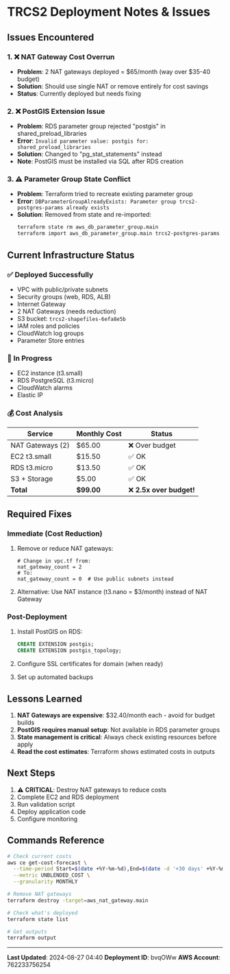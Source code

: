 # TRCS2 Deployment Notes & Issues

## Issues Encountered

### 1. ❌ NAT Gateway Cost Overrun
- **Problem**: 2 NAT gateways deployed = $65/month (way over $35-40 budget)
- **Solution**: Should use single NAT or remove entirely for cost savings
- **Status**: Currently deployed but needs fixing

### 2. ❌ PostGIS Extension Issue
- **Problem**: RDS parameter group rejected "postgis" in shared_preload_libraries
- **Error**: `Invalid parameter value: postgis for: shared_preload_libraries`
- **Solution**: Changed to "pg_stat_statements" instead
- **Note**: PostGIS must be installed via SQL after RDS creation

### 3. ⚠️ Parameter Group State Conflict
- **Problem**: Terraform tried to recreate existing parameter group
- **Error**: `DBParameterGroupAlreadyExists: Parameter group trcs2-postgres-params already exists`
- **Solution**: Removed from state and re-imported: 
  ```bash
  terraform state rm aws_db_parameter_group.main
  terraform import aws_db_parameter_group.main trcs2-postgres-params
  ```

## Current Infrastructure Status

### ✅ Deployed Successfully
- VPC with public/private subnets
- Security groups (web, RDS, ALB)
- Internet Gateway
- 2 NAT Gateways (needs reduction)
- S3 bucket: `trcs2-shapefiles-6efa8e5b`
- IAM roles and policies
- CloudWatch log groups
- Parameter Store entries

### 🚧 In Progress
- EC2 instance (t3.small)
- RDS PostgreSQL (t3.micro)
- CloudWatch alarms
- Elastic IP

### 💰 Cost Analysis
| Service | Monthly Cost | Status |
|---------|-------------|--------|
| NAT Gateways (2) | $65.00 | ❌ Over budget |
| EC2 t3.small | $15.50 | ✅ OK |
| RDS t3.micro | $13.50 | ✅ OK |
| S3 + Storage | $5.00 | ✅ OK |
| **Total** | **$99.00** | ❌ **2.5x over budget!** |

## Required Fixes

### Immediate (Cost Reduction)
1. Remove or reduce NAT gateways:
   ```hcl
   # Change in vpc.tf from:
   nat_gateway_count = 2
   # To:
   nat_gateway_count = 0  # Use public subnets instead
   ```

2. Alternative: Use NAT instance (t3.nano = $3/month) instead of NAT Gateway

### Post-Deployment
1. Install PostGIS on RDS:
   ```sql
   CREATE EXTENSION postgis;
   CREATE EXTENSION postgis_topology;
   ```

2. Configure SSL certificates for domain (when ready)

3. Set up automated backups

## Lessons Learned
1. **NAT Gateways are expensive**: $32.40/month each - avoid for budget builds
2. **PostGIS requires manual setup**: Not available in RDS parameter groups
3. **State management is critical**: Always check existing resources before apply
4. **Read the cost estimates**: Terraform shows estimated costs in outputs

## Next Steps
1. ⚠️ **CRITICAL**: Destroy NAT gateways to reduce costs
2. Complete EC2 and RDS deployment
3. Run validation script
4. Deploy application code
5. Configure monitoring

## Commands Reference
```bash
# Check current costs
aws ce get-cost-forecast \
  --time-period Start=$(date +%Y-%m-%d),End=$(date -d '+30 days' +%Y-%m-%d) \
  --metric UNBLENDED_COST \
  --granularity MONTHLY

# Remove NAT gateways
terraform destroy -target=aws_nat_gateway.main

# Check what's deployed
terraform state list

# Get outputs
terraform output
```

---
**Last Updated**: 2024-08-27 04:40
**Deployment ID**: bvqOWw
**AWS Account**: 762233756254